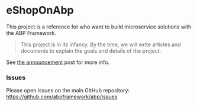 # eShopOnAbp

This project is a reference for who want to build microservice solutions with the ABP Framework.

> This project is in its infancy. By the time, we will write articles and documents to explain the goals and details of the project.

See [the announcement](https://blog.abp.io/abp/Introducing-the-eShopOnAbp-Project) post for more info.

### Issues

Please open issues on the main GitHub repository: https://github.com/abpframework/abp/issues
